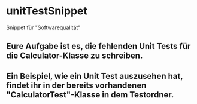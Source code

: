 # unitTestSnippet
Snippet für "Softwarequalität"

## Eure Aufgabe ist es, die fehlenden Unit Tests für die Calculator-Klasse zu schreiben. 
## Ein Beispiel, wie ein Unit Test auszusehen hat, findet ihr in der bereits vorhandenen "CalculatorTest"-Klasse in dem Testordner.
